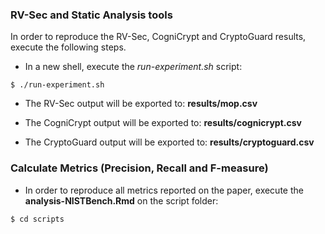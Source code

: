 
### **RV-Sec and Static Analysis tools**

In order to reproduce the RV-Sec, CogniCrypt and CryptoGuard results, execute the following steps.

   * In a new shell, execute the *run-experiment.sh* script:

```{shell}
$ ./run-experiment.sh
```
   * The RV-Sec output will be exported to:  **results/mop.csv**

   * The CogniCrypt output will be exported to:  **results/cognicrypt.csv** 
   
   * The CryptoGuard output will be exported to:  **results/cryptoguard.csv** 



### **Calculate Metrics (Precision, Recall and F-measure)**

   * In order to reproduce all metrics reported on the paper, execute the **analysis-NISTBench.Rmd** on the script folder:

```{shell}
$ cd scripts
```

